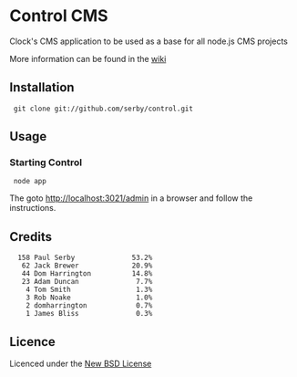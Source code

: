 # Control CMS

Clock's CMS application to be used as a base for all node.js CMS projects

More information can be found in the [wiki](https://github.com/serby/control/wiki/_pages)

## Installation

     git clone git://github.com/serby/control.git

## Usage

### Starting Control

     node app

The goto [http://localhost:3021/admin](http://localhost:3021/admin) in a browser and follow the instructions.

## Credits

      158 Paul Serby              53.2%
       62 Jack Brewer             20.9%
       44 Dom Harrington          14.8%
       23 Adam Duncan              7.7%
        4 Tom Smith                1.3%
        3 Rob Noake                1.0%
        2 domharrington            0.7%
        1 James Bliss              0.3%

## Licence
Licenced under the [New BSD License](http://opensource.org/licenses/bsd-license.php)